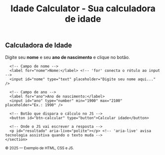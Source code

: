 
<!DOCTYPE html> 
<html lang="pt-br"> 
<head>
  <meta charset="UTF-8" /> 
  <meta name="viewport" content="width=device-width, initial-scale=1.0" /> 
  <title>Calculadora de Idade</title> 
  <link rel="stylesheet" href="style.css" /> 
  <script src="script.js" defer></script>
</head>
<body>
  <!-- Cabeçalho do site -->
  <header class="site-header">
    <h1>Idade Calculator - Sua calculadora de idade</h1> 
  </header>

  <!-- Conteúdo principal -->
  <main>
    <section class="card" aria-labelledby="sec-titulo"> <!-- 'aria-labelledby' ajuda leitores de tela -->
      <h2 id="sec-titulo">Calculadora de Idade</h2> 
      <p>Digite seu <strong>nome</strong> e seu <strong>ano de nascimento</strong> e clique no botão.</p>

      <!-- Campo de nome -->
      <label for="nome">Nome:</label> <!-- 'for' conecta o rótulo ao input -->
      <input id="nome" type="text" placeholder="Digite seu nome aqui..." />

      <!-- Campo de ano -->
      <label for="ano">Ano de nascimento:</label>
      <input id="ano" type="number" min="1900" max="2100" placeholder="Ex.: 1990" />

      <!-- Botão que dispara o cálculo no JS -->
      <button id="btn-calcular" type="button">Calcular idade</button>

      <!-- Onde o JS vai escrever a resposta -->
      <p id="resultado" aria-live="polite"></p> <!-- 'aria-live' avisa tecnologia assistiva quando o texto muda -->
    </section>
  </main>

  <!-- Rodapé do site -->
  <footer class="site-footer">
    <small>&copy; 2025 — Exemplo de HTML, CSS e JS.</small>
  </footer>

 </body>
</html>

